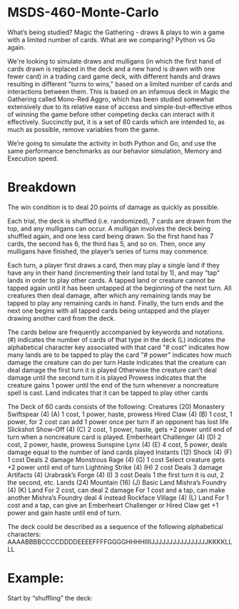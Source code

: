 # MSDS-460-Monte-Carlo
What’s being studied? Magic the Gathering - draws & plays to win a game with a limited number of cards.
What are we comparing? Python vs Go again. 


We're looking to simulate draws and mulligans (in which the first hand of cards drawn is replaced in the deck and a new hand is drawn with one fewer card) in a trading card game deck, with different hands and draws resulting in different "turns to wins," based on a limited number of cards and interactions between them. This is based on an infamous deck in Magic the Gathering called Mono-Red Aggro, which has been studied somewhat extensively due to its relative ease of access and simple-but-effective ethos of winning the game before other competing decks can interact with it effectively. Succinctly put, it is a set of 60 cards which are intended to, as much as possible, remove variables from the game.

We’re going to simulate the activity in both Python and Go, and use the same performance benchmarks as our behavior simulation, Memory and Execution speed.

# Breakdown

The win condition is to deal 20 points of damage as quickly as possible.

Each trial, the deck is shuffled (i.e. randomized), 7 cards are drawn from the top, and any mulligans can occur. A mulligan involves the deck being shuffled again, and one less card being drawn. So the first hand has 7 cards, the second has 6, the third has 5, and so on. Then, once any mulligans have finished, the player’s series of turns may commence. 

Each turn, a player first draws a card, then may play a single land if they have any in their hand (incrementing their land total by 1), and may “tap” lands in order to play other cards. A tapped land or creature cannot be tapped again until it has been untapped at the beginning of the next turn. All creatures then deal damage, after which any remaining lands may be tapped to play any remaining cards in hand. Finally, the turn ends and the next one begins with all tapped cards being untapped and the player drawing another card from the deck.

The cards below are frequently accompanied by keywords and notations. 
(#) indicates the number of cards of that type in the deck
(L) indicates the alphabetical character key associated with that card
"# cost" indicates how many lands are to be tapped to play the card
"# power" indicates how much damage the creature can do per turn
Haste indicates that the creature can deal damage the first turn it is played
Otherwise the creature can’t deal damage until the second turn it is played
Prowess indicates that the creature gains 1 power until the end of the turn whenever a noncreature spell is cast.
Land indicates that it can be tapped to play other cards

The Deck of 60 cards consists of the following:
Creatures (20)
Monastery Swiftspear (4) (A)
1 cost, 1 power, haste, prowess
Hired Claw (4) (B)
1 cost, 1 power, 
for 2 cost can add 1 power once per turn if an opponent has lost life
Slickshot Show-Off (4) (C)
2 cost, 1 power, haste, 
gets +2 power until end of turn when a noncreature card is played.
Emberheart Challenger (4) (D)
2 cost, 2 power, haste, prowess
Sunspine Lynx (4) (E)
4 cost, 5 power, deals damage equal to the number of land cards played
Instants (12)
Shock (4) (F)
1 cost
Deals 2 damage
Monstrous Rage (4) (G)
1 cost
Select creature gets +2 power until end of turn
Lightning Strike (4) (H)
2 cost
Deals 3 damage
Artifacts (4)
Urabrask’s Forge (4) (I)
3 cost
Deals 1 the first turn it is out, 2 the second, etc.
Lands (24)
Mountain (16) (J)
Basic Land
Mishra’s Foundry (4) (K)
Land
For 2 cost, can deal 2 damage
For 1 cost and a tap, can make another Mishra’s Foundry deal 4 instead
Rockface Village (4) (L)
Land
For 1 cost and a tap, can give an Emberheart Challenger or Hired Claw get +1 power and gain haste until end of turn.

The deck could be described as a sequence of the following alphabetical characters:
AAAABBBBCCCCDDDDEEEEFFFFGGGGHHHHIIIIJJJJJJJJJJJJJJJJKKKKLLLL


# Example:

Start by “shuffling” the deck: 
